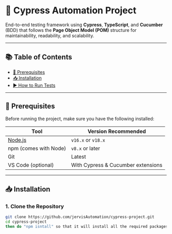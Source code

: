 # 🚀 Cypress Automation Project

End-to-end testing framework using **Cypress**, **TypeScript**, and **Cucumber** (BDD) that follows the **Page Object Model (POM)** structure for maintainability, readability, and scalability.

---

## 📚 Table of Contents

- [🔧 Prerequisites](#-prerequisites)
- [📥 Installation](#-installation)
- [▶️ How to Run Tests](#️-how-to-run-tests)

---

## 🔧 Prerequisites

Before running the project, make sure you have the following installed:

| Tool         | Version Recommended |
|--------------|---------------------|
| [Node.js](https://nodejs.org/) | `v16.x` or `v18.x` |
| npm (comes with Node) | `v8.x` or later |
| Git          | Latest              |
| VS Code (optional) | With Cypress & Cucumber extensions |

---

## 📥 Installation

### 1. Clone the Repository

```bash
git clone https://github.com/jervisAutomation/cypress-project.git
cd cypress-project
then do "npm isntall" so that it will install all the required packages.
